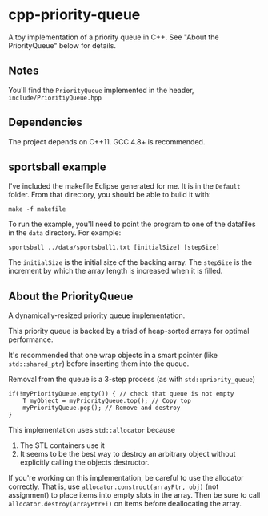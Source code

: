 cpp-priority-queue
==================

A toy implementation of a priority queue in C++. See "About the PriorityQueue" below for details.

Notes
-----
You'll find the `PriorityQueue` implemented in the header, 
`include/PrioritiyQueue.hpp`

Dependencies
------------
The project depends on C++11. GCC 4.8+ is recommended.

sportsball example
------------------------------
I've included the makefile Eclipse generated for me. It is in the `Default` 
folder. From that directory, you should be able to build it with:

    make -f makefile

To run the example, you'll need to point the program to one of the datafiles in the `data`
directory. For example:

    sportsball ../data/sportsball1.txt [initialSize] [stepSize]

The `initialSize` is the initial size of the backing array. The `stepSize`
is the increment by which the array length is increased when it is filled.

About the PriorityQueue
-----------------------
A dynamically-resized priority queue implementation.

This priority queue is backed by a triad of heap-sorted arrays for
optimal performance.

It's recommended that one wrap objects in a smart pointer
(like `std::shared_ptr`) before inserting them into the queue.

Removal from the queue is a 3-step process (as with `std::priority_queue`)

    if(!myPriorityQueue.empty()) { // check that queue is not empty
        T myObject = myPriorityQueue.top(); // Copy top
        myPriorityQueue.pop(); // Remove and destroy
    }

This implementation uses `std::allocator` because

1. The STL containers use it
2. It seems to be the best way to destroy an arbitrary object without
       explicitly calling the objects destructor.

If you're working on this implementation, be careful to use the allocator
correctly. That is, use `allocator.construct(arrayPtr, obj)` (not assignment)
to place items into empty slots in the array. Then be sure to call
`allocator.destroy(arrayPtr+i)` on items before deallocating the array.
